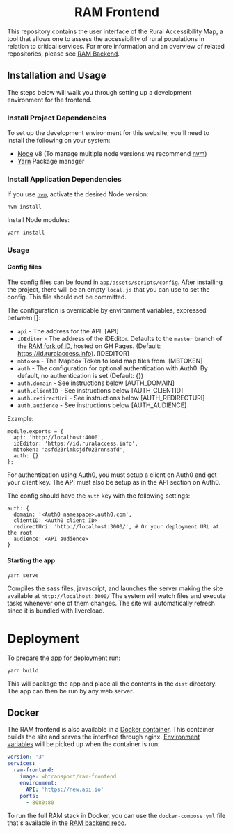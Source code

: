 <h1 align="center">RAM Frontend</h1>

This repository contains the user interface of the Rural Accessibility Map, a tool that allows one to assess the accessibility of rural populations in relation to critical services. For more information and an overview of related repositories, please see [RAM Backend](https://github.com/WorldBank-Transport/ram-backend).

## Installation and Usage
The steps below will walk you through setting up a development environment for the frontend.

### Install Project Dependencies
To set up the development environment for this website, you'll need to install the following on your system:

- [Node](http://nodejs.org/) v8 (To manage multiple node versions we recommend [nvm](https://github.com/creationix/nvm))
- [Yarn](https://yarnpkg.com/) Package manager

### Install Application Dependencies

If you use [`nvm`](https://github.com/creationix/nvm), activate the desired Node version:

```
nvm install
```

Install Node modules:

```
yarn install
```

### Usage

#### Config files
The config files can be found in `app/assets/scripts/config`. After installing the project, there will be an empty `local.js` that you can use to set the config. This file should not be committed.

The configuration is overridable by environment variables, expressed between []:

- `api` - The address for the API. [API]
- `iDEditor` - The address of the iDEditor. Defaults to the `master` branch of the [RAM fork of iD](https://github.com/WorldBank-Transport/ram-id), hosted on GH Pages. (Default: https://id.ruralaccess.info). [IDEDITOR]
- `mbtoken` - The Mapbox Token to load map tiles from. [MBTOKEN]
- `auth` - The configuration for optional authentication with Auth0. By default, no authentication is set (Default: {})
- `auth.domain` - See instructions below [AUTH_DOMAIN]
- `auth.clientID` - See instructions below [AUTH_CLIENTID]
- `auth.redirectUri` - See instructions below [AUTH_REDIRECTURI]
- `auth.audience` - See instructions below [AUTH_AUDIENCE]

Example:
```
module.exports = {
  api: 'http://localhost:4000',
  idEditor: 'https://id.ruralaccess.info',
  mbtoken: 'asfd23rlmksjdf023rnnsafd',
  auth: {}
};
```

For authentication using Auth0, you must setup a client on Auth0 and get your client key. The API must also be setup as in the API section on Auth0.

The config should have the `auth` key with the following settings:
```
auth: {
  domain: '<Auth0 namespace>.auth0.com',
  clientID: <Auth0 client ID>
  redirectUri: 'http://localhost:3000/', # Or your deployment URL at the root
  audience: <API audience>
}
```

#### Starting the app

```
yarn serve
```
Compiles the sass files, javascript, and launches the server making the site available at `http://localhost:3000/`
The system will watch files and execute tasks whenever one of them changes.
The site will automatically refresh since it is bundled with livereload.

# Deployment
To prepare the app for deployment run:

```
yarn build
```
This will package the app and place all the contents in the `dist` directory.
The app can then be run by any web server.

## Docker
The RAM frontend is also available in a [Docker container](https://hub.docker.com/r/wbtransport/ram-frontend/). This container builds the site and serves the interface through nginx. [Environment variables](#config-files) will be picked up when the container is run:

``` yml
version: '3'
services:
  ram-frontend:
    image: wbtransport/ram-frontend
    environment:
      API: 'https://new.api.io'
    ports:
      - 8080:80
```

To run the full RAM stack in Docker, you can use the `docker-compose.yml` file that's available in the [RAM backend repo](https://github.com/WorldBank-Transport/ram-backend/blob/develop/docker-compose.yml).
